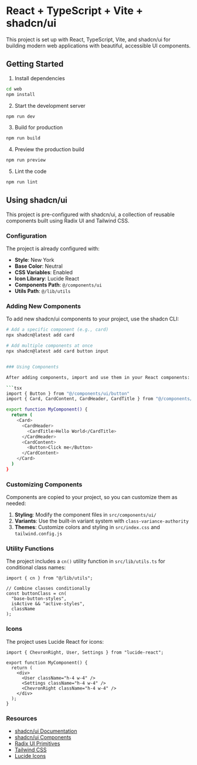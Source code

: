 # React + TypeScript + Vite + shadcn/ui

This project is set up with React, TypeScript, Vite, and shadcn/ui for building modern web applications with beautiful, accessible UI components.

## Getting Started

1. Install dependencies

```bash
cd web
npm install
```

2. Start the development server

```bash
npm run dev
```

3. Build for production

```bash
npm run build
```

4. Preview the production build

```bash
npm run preview
```

5. Lint the code

```bash
npm run lint
```

## Using shadcn/ui

This project is pre-configured with shadcn/ui, a collection of reusable components built using Radix UI and Tailwind CSS.

### Configuration

The project is already configured with:

- **Style**: New York
- **Base Color**: Neutral
- **CSS Variables**: Enabled
- **Icon Library**: Lucide React
- **Components Path**: `@/components/ui`
- **Utils Path**: `@/lib/utils`

### Adding New Components

To add new shadcn/ui components to your project, use the shadcn CLI:

````bash
# Add a specific component (e.g., card)
npx shadcn@latest add card

# Add multiple components at once
npx shadcn@latest add card button input


### Using Components

After adding components, import and use them in your React components:

```tsx
import { Button } from "@/components/ui/button"
import { Card, CardContent, CardHeader, CardTitle } from "@/components/ui/card"

export function MyComponent() {
  return (
    <Card>
      <CardHeader>
        <CardTitle>Hello World</CardTitle>
      </CardHeader>
      <CardContent>
        <Button>Click me</Button>
      </CardContent>
    </Card>
  )
}
````

### Customizing Components

Components are copied to your project, so you can customize them as needed:

1. **Styling**: Modify the component files in `src/components/ui/`
2. **Variants**: Use the built-in variant system with `class-variance-authority`
3. **Themes**: Customize colors and styling in `src/index.css` and `tailwind.config.js`

### Utility Functions

The project includes a `cn()` utility function in `src/lib/utils.ts` for conditional class names:

```tsx
import { cn } from "@/lib/utils";

// Combine classes conditionally
const buttonClass = cn(
  "base-button-styles",
  isActive && "active-styles",
  className
);
```

### Icons

The project uses Lucide React for icons:

```tsx
import { ChevronRight, User, Settings } from "lucide-react";

export function MyComponent() {
  return (
    <div>
      <User className="h-4 w-4" />
      <Settings className="h-4 w-4" />
      <ChevronRight className="h-4 w-4" />
    </div>
  );
}
```

### Resources

- [shadcn/ui Documentation](https://ui.shadcn.com/)
- [shadcn/ui Components](https://ui.shadcn.com/docs/components)
- [Radix UI Primitives](https://www.radix-ui.com/primitives)
- [Tailwind CSS](https://tailwindcss.com/)
- [Lucide Icons](https://lucide.dev/)
